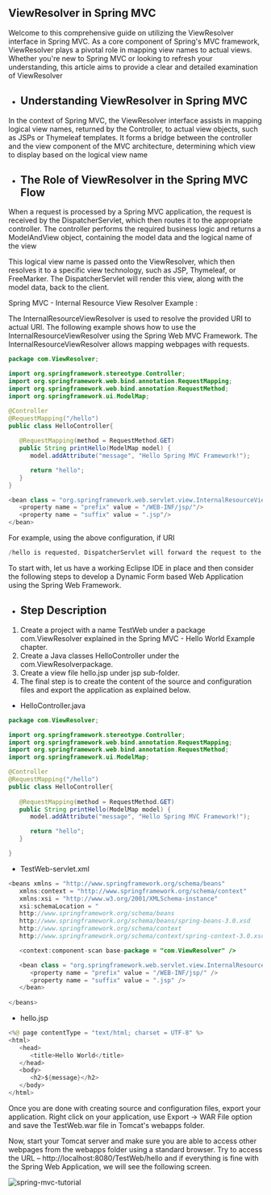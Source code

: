 ## ViewResolver in Spring MVC

Welcome to this comprehensive guide on utilizing the ViewResolver interface in Spring MVC. As a core component of Spring's MVC framework, ViewResolver plays a pivotal role in mapping view names to actual views. Whether you're new to Spring MVC or looking to refresh your understanding, 
this article aims to provide a clear and detailed examination of ViewResolver

- Understanding ViewResolver in Spring MVC
  ---
In the context of Spring MVC, the ViewResolver interface assists in mapping logical view names, returned by the Controller, to actual view objects, such as JSPs or Thymeleaf templates. It forms a bridge between the controller and the view component of the MVC architecture, determining which view to display based on the logical view name

- The Role of ViewResolver in the Spring MVC Flow
  ---
When a request is processed by a Spring MVC application, the request is received by the DispatcherServlet, which then routes it to the appropriate controller. The controller performs the required business logic and returns a ModelAndView object, containing the model data and the logical name of the view

This logical view name is passed onto the ViewResolver, which then resolves it to a specific view technology, such as JSP, Thymeleaf, or FreeMarker. The DispatcherServlet will render this view, along with the model data, back to the client.

Spring MVC - Internal Resource View Resolver Example :

The InternalResourceViewResolver is used to resolve the provided URI to actual URI. The following example shows how to use the InternalResourceViewResolver using the Spring Web MVC Framework. The InternalResourceViewResolver allows mapping webpages with requests.

~~~java
package com.ViewResolver;

import org.springframework.stereotype.Controller;
import org.springframework.web.bind.annotation.RequestMapping;
import org.springframework.web.bind.annotation.RequestMethod;
import org.springframework.ui.ModelMap;

@Controller
@RequestMapping("/hello")
public class HelloController{
 
   @RequestMapping(method = RequestMethod.GET)
   public String printHello(ModelMap model) {
      model.addAttribute("message", "Hello Spring MVC Framework!");

      return "hello";
   }
}

~~~

~~~java
<bean class = "org.springframework.web.servlet.view.InternalResourceViewResolver">
   <property name = "prefix" value = "/WEB-INF/jsp/"/>
   <property name = "suffix" value = ".jsp"/>
</bean>

~~~

For example, using the above configuration, if URI

~~~java
/hello is requested, DispatcherServlet will forward the request to the prefix + viewname + suffix = /WEB-INF/jsp/hello.jsp.

~~~

To start with, let us have a working Eclipse IDE in place and then consider the following steps to develop a Dynamic Form based Web Application using the Spring Web Framework.

- Step	Description
  ---
1.	Create a project with a name TestWeb under a package com.ViewResolver explained in the Spring MVC - Hello World Example chapter.
2.	Create a Java classes HelloController under the com.ViewResolverpackage.
3.	Create a view file hello.jsp under jsp sub-folder.
4.	The final step is to create the content of the source and configuration files and export the application as explained below.
   
- HelloController.java
~~~java
package com.ViewResolver;

import org.springframework.stereotype.Controller;
import org.springframework.web.bind.annotation.RequestMapping;
import org.springframework.web.bind.annotation.RequestMethod;
import org.springframework.ui.ModelMap;

@Controller
@RequestMapping("/hello")
public class HelloController{
 
   @RequestMapping(method = RequestMethod.GET)
   public String printHello(ModelMap model) {
      model.addAttribute("message", "Hello Spring MVC Framework!");

      return "hello";
   }

}
~~~

- TestWeb-servlet.xml
~~~java
<beans xmlns = "http://www.springframework.org/schema/beans"
   xmlns:context = "http://www.springframework.org/schema/context"
   xmlns:xsi = "http://www.w3.org/2001/XMLSchema-instance"
   xsi:schemaLocation = "
   http://www.springframework.org/schema/beans     
   http://www.springframework.org/schema/beans/spring-beans-3.0.xsd
   http://www.springframework.org/schema/context 
   http://www.springframework.org/schema/context/spring-context-3.0.xsd">

   <context:component-scan base-package = "com.ViewResolver" />

   <bean class = "org.springframework.web.servlet.view.InternalResourceViewResolver">
      <property name = "prefix" value = "/WEB-INF/jsp/" />
      <property name = "suffix" value = ".jsp" />
   </bean>
 
</beans>

~~~
- hello.jsp
~~~java
<%@ page contentType = "text/html; charset = UTF-8" %>
<html>
   <head>
      <title>Hello World</title>
   </head>
   <body>
      <h2>${message}</h2>
   </body>
</html>

~~~
Once you are done with creating source and configuration files, export your application. Right click on your application, use Export → WAR File option and save the TestWeb.war file in Tomcat's webapps folder.

Now, start your Tomcat server and make sure you are able to access other webpages from the webapps folder using a standard browser. Try to access the URL – http://localhost:8080/TestWeb/hello and if everything is fine with the Spring Web Application, we will see the following screen.



![spring-mvc-tutorial](https://github.com/rhushikesh2000/new/assets/124034778/14c23e8f-3d8a-498c-bcd6-10495ea009f1)

